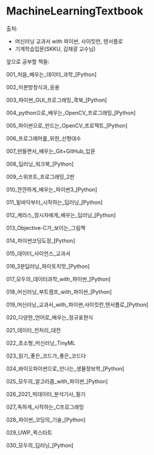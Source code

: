 # MachineLearningTextbook
출처: 
- 머신러닝 교과서 with 파이썬, 사이킷런, 텐서플로 
- 기계학습입문(SKKU, 김재광 교수님)

앞으로 공부할 책들:


001_처음_배우는_데이터_과학_[Python]

002_미분방정식과_응용

003_파이썬_GUI_프로그래밍_쿡북_[Python]

004_python으로_배우는_OpenCV_프로그래밍_[Python]

005_파이썬으로_만드는_OpenCV_프로젝트_[Python]

006_프로그래머를_위한_선형대수

007_만들면서_배우는_Git+GitHub_입문

008_딥러닝_워크북_[Python]

009_스위프트_프로그래밍_2판

010_깐깐하게_배우는_파이썬3_[Python]

011_밑바닥부터_시작하는_딥러닝_[Python]

012_케라스_창시자에게_배우는_딥러닝_[Python]

013_Objective-C가_보이는_그림책

014_파이썬코딩도장_[Python]

015_데이터_사이언스_교과서

016_3분딥러닝_파이토치맛_[Python]

017_모두의_데이터과학_with_파이썬_[Python]

018_머신러닝_부트캠프_with_파이썬_[Python]

019_머신러닝_교과서_with_파이썬,사이킷런,텐서플로_[Python]

020_다양한_언어로_배우는_정규표현식

021_데이터_전처리_대전

022_초소형_머신러닝_TinyML

023_읽기_좋은_코드가_좋은_코드다

024_바이오파이썬으로_만나는_생물정보학_[Python]

025_모두의_알고리즘_with_파이썬_[Python]

026_2021_빅데이터_분석기사_필기

027_독하게_시작하는_C프로그래밍

028_파이썬_코딩의_기술_[Python]

029_UWP_퀵스타트

030_모두의_딥러닝_[Python]
